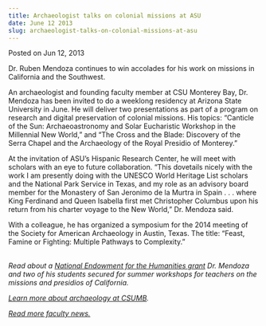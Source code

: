 ```yaml
---
title: Archaeologist talks on colonial missions at ASU
date: June 12 2013
slug: archaeologist-talks-on-colonial-missions-at-asu
---
```





<span class="date">Posted on Jun 12, 2013    </span>
<p>Dr. Ruben Mendoza continues to win accolades for his work on
missions in California and the Southwest.</p>
<p>An archaeologist and founding faculty member at CSU Monterey
Bay, Dr. Mendoza has been invited to do a weeklong residency at
Arizona State University in June. He will deliver two presentations
as part of a program on research and digital preservation of
colonial missions. His topics: &#x201C;Canticle of the Sun:
Archaeoastronomy and Solar Eucharistic Workshop in the Millennial
New World,&#x201D; and &#x201C;The Cross and the Blade: Discovery of the Serra
Chapel and the Archaeology of the Royal Presidio of Monterey.&#x201D;</p>
<p>At the invitation of ASU&#x2019;s Hispanic Research Center, he will
meet with scholars with an eye to future collaboration. &#x201C;This
dovetails nicely with the work I am presently doing with the UNESCO
World Heritage List scholars and the National Park Service in
Texas, and my role as an advisory board member for the Monastery of
San Jeronimo de la Murtra in Spain . . . where King Ferdinand and
Queen Isabella first met Christopher Columbus upon his return from
his charter voyage to the New World,&#x201D; Dr. Mendoza said.</p>
<p>With a colleague, he has organized a symposium for the 2014
meeting of the Society for American Archaeology in Austin, Texas.
The title: &#x201C;Feast, Famine or Fighting: Multiple Pathways to
Complexity.&#x201D;<br>
&#xA0;</br></p>
<p><em>Read about a <a href="../../../2012/nov/21/professor-students-land-grant-teach-about-missions.html" rel="nofollow">National Endowment for the Humanities grant</a> Dr.
Mendoza and two of his students secured for summer workshops for
teachers on the missions and presidios of California.</em></p>
<p><em><a href="http://sbgs.csumb.edu/social-behavioral-sciences-major/archaeology" rel="nofollow">Learn more about archaeology at CSUMB</a>.</em></p>
<p><a href="../../../2012/nov/25/faculty-highlights.html" rel="nofollow"><em>Read more faculty news.</em></a></p>





